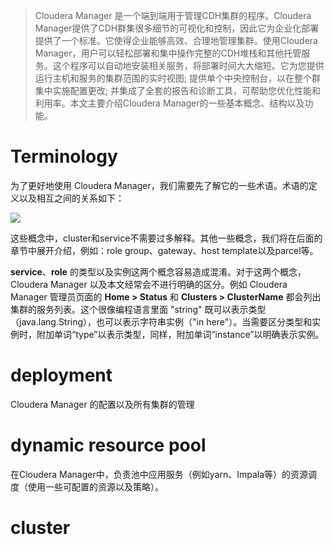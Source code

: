 > Cloudera Manager 是一个端到端用于管理CDH集群的程序。Cloudera Manager提供了CDH群集很多细节的可视化和控制，因此它为企业化部署提供了一个标准。它使得企业能够高效、合理地管理集群。使用Cloudera Manager，用户可以轻松部署和集中操作完整的CDH堆栈和其他托管服务。这个程序可以自动地安装相关服务，将部署时间大大缩短。它为您提供运行主机和服务的集群范围的实时视图; 提供单个中央控制台，以在整个群集中实施配置更改; 并集成了全套的报告和诊断工具，可帮助您优化性能和利用率。本文主要介绍Cloudera Manager的一些基本概念、结构以及功能。

# Terminology
为了更好地使用 Cloudera Manager，我们需要先了解它的一些术语。术语的定义以及相互之间的关系如下：

![][1]

这些概念中，cluster和service不需要过多解释。其他一些概念，我们将在后面的章节中展开介绍，例如：role group、gateway、host template以及parcel等。

**service**、**role** 的类型以及实例这两个概念容易造成混淆。对于这两个概念，Cloudera Manager 以及本文经常会不进行明确的区分。例如 Cloudera Manager 管理员页面的 **Home > Status** 和 **Clusters > ClusterName** 都会列出集群的服务列表。这个很像编程语言里面 "string" 既可以表示类型（java.lang.String），也可以表示字符串实例（"in here"）。当需要区分类型和实例时，附加单词“type”以表示类型，同样，附加单词“instance”以明确表示实例。

# deployment
Cloudera Manager 的配置以及所有集群的管理

# dynamic resource pool
在Cloudera Manager中，负责池中应用服务（例如yarn、Impala等）的资源调度（使用一些可配置的资源以及策略）。

# cluster









[1]: https://www.cloudera.com/documentation/enterprise/5-7-x/images/xcm_model.jpg.pagespeed.ic.WwXPor5pex.webp
